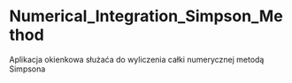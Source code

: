 # Numerical_Integration_Simpson_Method
Aplikacja okienkowa służaća do wyliczenia całki numerycznej metodą Simpsona
